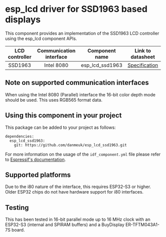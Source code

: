 # esp_lcd driver for SSD1963 based displays

This component provides an implementation of the SSD1963 LCD controller using the esp_lcd component APIs.

| LCD controller | Communication interface | Component name  | Link to datasheet |
| :------------: | :---------------------: | :-------------: | :---------------: |
| SSD1963        | Intel 8080              | esp_lcd_ssd1963 | [Specification](https://www.buydisplay.com/download/ic/SSD1963.pdf) |

## Note on supported communication interfaces

When using the Intel 8080 (Parallel) interface the 16-bit color depth mode should be used.
This uses RGB565 format data.

## Using this component in your project

This package can be added to your project as follows:

```
dependencies:
  esp_lcd_ssd1963:
    git: https://github.com/danmeuk/esp_lcd_ssd1963.git
```

For more information on the usage of the `idf_component.yml` file please refer to [Espressif's documentation](https://docs.espressif.com/projects/esp-idf/en/latest/esp32/api-guides/tools/idf-component-manager.html).

## Supported platforms

Due to the i80 nature of the interface, this requires ESP32-S3 or higher.
Older ESP32 chips do not have hardware support for i80 interfaces.

## Testing

This has been tested in 16-bit parallel mode up to 16 MHz clock with an ESP32-S3 (internal and SPIRAM buffers) and a BuyDisplay ER-TFTM043A1-7S board.
